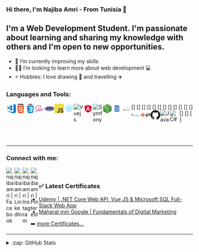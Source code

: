 ### Hi there, I'm Najiba Amri - From Tunisia 👋

## I'm a Web Development Student. I'm passionate about learning and sharing my knowledge with others and I'm open to new opportunities.

- 🌱 I’m currently improving my skills
- 👩‍💻 I’m looking to learn more about web development 💻
- ⚡ Hobbies: I love drawing 🎨 and travelling ✈️

### Languages and Tools:

[<img align="left" alt="Visual Studio Code" width="26px" src="https://raw.githubusercontent.com/github/explore/80688e429a7d4ef2fca1e82350fe8e3517d3494d/topics/visual-studio-code/visual-studio-code.png" />]
[<img align="left" alt="HTML5" width="26px" src="https://raw.githubusercontent.com/github/explore/80688e429a7d4ef2fca1e82350fe8e3517d3494d/topics/html/html.png" />]
[<img align="left" alt="CSS3" width="26px" src="https://raw.githubusercontent.com/github/explore/80688e429a7d4ef2fca1e82350fe8e3517d3494d/topics/css/css.png" />][cssplaylist]
[<img align="left" alt="Sass" width="26px" src="https://raw.githubusercontent.com/github/explore/80688e429a7d4ef2fca1e82350fe8e3517d3494d/topics/sass/sass.png" />][cssplaylist]
[<img align="left" alt="Php" width="26px" src="https://raw.githubusercontent.com/github/explore/80688e429a7d4ef2fca1e82350fe8e3517d3494d/topics/php/php.png" />]
[<img align="left" alt="JavaScript" width="26px" src="https://raw.githubusercontent.com/github/explore/80688e429a7d4ef2fca1e82350fe8e3517d3494d/topics/javascript/javascript.png" />][jsplaylist]
[<img align="left" alt="React" width="26px" src="https://raw.githubusercontent.com/github/explore/80688e429a7d4ef2fca1e82350fe8e3517d3494d/topics/react/react.png" />]
[<img align="left" alt="Vuejs" width="26px" src="https://camo.githubusercontent.com/c8f91d18976e27123643a926a2588b8d931a0292fd0b6532c3155379e8591629/68747470733a2f2f7675656a732e6f72672f696d616765732f6c6f676f2e706e67" />]
[<img align="left" alt="Angular" width="26px" src="https://raw.githubusercontent.com/github/explore/80688e429a7d4ef2fca1e82350fe8e3517d3494d/topics/angular/angular.png" />]
[<img align="left" alt="Symfony" width="26px" src="https://camo.githubusercontent.com/77659c40df9a11490d533fecd5e65a279616e5e3f40492e242313a5d383d41f5/68747470733a2f2f69636f6e6170652e636f6d2f77702d636f6e74656e742f66696c65732f64732f39393737352f7376672f73796d666f6e792e737667" />]
[<img align="left" alt="Node.js" width="26px" src="https://raw.githubusercontent.com/github/explore/80688e429a7d4ef2fca1e82350fe8e3517d3494d/topics/nodejs/nodejs.png" />]
[<img align="left" alt="SQL" width="26px" src="https://raw.githubusercontent.com/github/explore/80688e429a7d4ef2fca1e82350fe8e3517d3494d/topics/sql/sql.png" />]
[<img align="left" alt="MySQL" width="26px" src="https://raw.githubusercontent.com/github/explore/80688e429a7d4ef2fca1e82350fe8e3517d3494d/topics/mysql/mysql.png" />]
[<img align="left" alt="MongoDB" width="26px" src="https://raw.githubusercontent.com/github/explore/80688e429a7d4ef2fca1e82350fe8e3517d3494d/topics/mongodb/mongodb.png" />]
[<img align="left" alt="Git" width="26px" src="https://raw.githubusercontent.com/github/explore/80688e429a7d4ef2fca1e82350fe8e3517d3494d/topics/git/git.png" />]
[<img align="left" alt="GitHub" width="26px" src="https://raw.githubusercontent.com/github/explore/78df643247d429f6cc873026c0622819ad797942/topics/github/github.png" />]
[<img align="left" alt="Java" width="26px" src="https://raw.githubusercontent.com/8d1452c2b69fb2a42cf6f3889ff9659a7d35e42cbb45935f5790e81371039fb1/68747470733a2f2f69636f6e2d6c6962726172792e636f6d2f696d616765732f6a6176612d69636f6e2d706e672f6a6176612d69636f6e2d706e672d31352e6a7067" />]
[<img align="left" alt="C#" width="26px" src="https://raw.githubusercontent.com/abcc0b314ae119ad65d5d88d728a14e4d582399a50e8f5d9b2d7ea89d1cf7e46/68747470733a2f2f69636f6e6170652e636f6d2f77702d636f6e74656e742f66696c65732f73682f35313430342f7376672f632d2d342e737667" />]

<br />
<br />

---

### Connect with me:

[<img align="left" alt="najibaamri | Facebook" width="22px" src="https://cdn.jsdelivr.net/npm/simple-icons@v3/icons/facebook.svg" />][facebook]
[<img align="left" alt="najibaamri | LinkedIn" width="22px" src="https://cdn.jsdelivr.net/npm/simple-icons@v3/icons/linkedin.svg" />][linkedin]
[<img align="left" alt="najibaamri | Instagram" width="22px" src="https://cdn.jsdelivr.net/npm/simple-icons@v3/icons/instagram.svg" />][instagram]
[<img align="left" alt="najibaamri | Pinterest" width="22px" src="https://cdn.jsdelivr.net/npm/simple-icons@v3/icons/pinterest.svg" />][pinterest]

<br />

### ✅ Latest Certificates

<!-- BLOG-POST-LIST:START -->

- [Udemy | .NET Core Web API, Vue JS & Microsoft SQL Full-Stack Web App](https://www.udemy.com/certificate/UC-5764fe68-f75d-455f-bd28-b85c15b8b079/)
- [Maharat min Google | Fundamentals of Digital Marketing](https://www.udemy.com/certificate/UC-5764fe68-f75d-455f-bd28-b85c15b8b079/)

➡️ [more Certificates...](https://najibaamri.com)

---

<details>
  <summary>:zap: GitHub Stats</summary>

[![Anurag's GitHub stats](https://github-readme-stats.vercel.app/api?username=najibaamri&show_icons=true&theme=nightowl&count_private=true)](https://github.com/anuraghazra/github-readme-stats)

</details>

[facebook]: https://www.facebook.com/najiba.amri.3/
[linkedin]: https://www.linkedin.com/in/najiba-amri-106083191/
[instagram]: https://www.instagram.com/najibaamri/
[pinterest]: https://www.pinterest.fr/najouba/_created/
[webdevplaylist]: https://www.youtube.com/playlist?list=PLkwxH9e_vrAJ0WbEsFA9W3I1W-g_BTsbt
[jsplaylist]: https://www.youtube.com/playlist?list=PLkwxH9e_vrALRJKu7wfXby3MKeflhTu6B
[cssplaylist]: https://www.youtube.com/playlist?list=PLkwxH9e_vrALSdvZuEh6gqQdmDoDIoqz4
[reactplaylist]: https://www.youtube.com/playlist?list=PLkwxH9e_vrAK4TdffpxKY3QGyHCpxFcQ0
